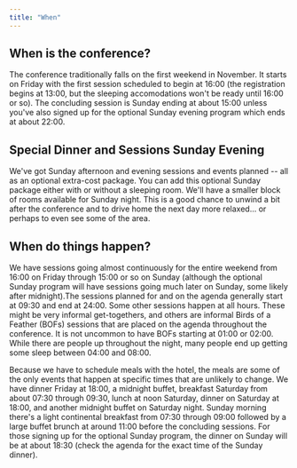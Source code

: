 ```yaml
---
title: "When"
---
```


## When is the conference?

The conference traditionally falls on the first weekend in November. It starts on Friday with the first session scheduled to begin at 16:00 (the registration begins at 13:00, but the sleeping accomodations won't be ready until 16:00 or so). The concluding session is Sunday ending at about 15:00 unless you've also signed up for the optional Sunday evening program which ends at about 22:00.

## Special Dinner and Sessions Sunday Evening

We've got Sunday afternoon and evening sessions and events planned -- all as an optional extra-cost package. You can add this optional Sunday package either with or without a sleeping room. We'll have a smaller block of rooms available for Sunday night. This is a good chance to unwind a bit after the conference and to drive home the next day more relaxed... or perhaps to even see some of the area.

## When do things happen?

We have sessions going almost continuously for the entire weekend from 16:00 on Friday through 15:00 or so on Sunday (although the optional Sunday program will have sessions going much later on Sunday, some likely after midnight).The sessions planned for and on the agenda generally start at 09:30 and end at 24:00. Some other sessions happen at all hours. These might be very informal get-togethers, and others are informal Birds of a Feather (BOFs) sessions that are placed on the agenda throughout the conference. It is not uncommon to have BOFs starting at 01:00 or 02:00. While there are people up throughout the night, many people end up getting some sleep between 04:00 and 08:00.

Because we have to schedule meals with the hotel, the meals are some of the only events that happen at specific times that are unlikely to change. We have dinner Friday at 18:00, a midnight buffet, breakfast Saturday from about 07:30 through 09:30, lunch at noon Saturday, dinner on Saturday at 18:00, and another midnight buffet on Saturday night. Sunday morning there's a light continental breakfast from 07:30 through 09:00 followed by a large buffet brunch at around 11:00 before the concluding sessions. For those signing up for the optional Sunday program, the dinner on Sunday will be at about 18:30 (check the agenda for the exact time of the Sunday dinner).